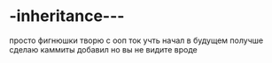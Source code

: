 # -inheritance---


просто фигнюшки творю с ооп 
ток учть начал 
в будущем получше сделаю 
каммиты добавил но вы не видите вроде 
